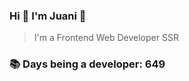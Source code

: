 ### Hi 👋 I&#39;m Juani 🦁

> I&#39;m a Frontend Web Developer SSR

### 📚 Days being a developer: 649
